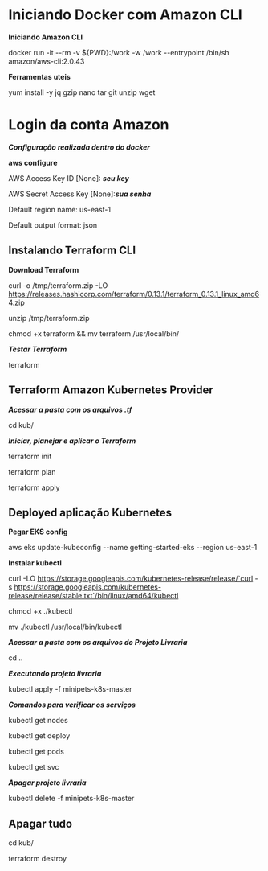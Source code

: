 # Iniciando Docker com Amazon CLI

 **Iniciando Amazon CLI**

  docker run -it --rm -v ${PWD}:/work -w /work --entrypoint /bin/sh amazon/aws-cli:2.0.43

   **Ferramentas uteis** 

 yum install -y jq gzip nano tar git unzip wget


# Login da conta Amazon
***Configuração realizada dentro do docker***

**aws configure**

AWS Access Key ID [None]: ***seu key***

AWS Secret Access Key [None]:***sua senha***

Default region name: us-east-1

Default output format: json


## Instalando Terraform CLI

**Download Terraform** 

curl -o /tmp/terraform.zip -LO https://releases.hashicorp.com/terraform/0.13.1/terraform_0.13.1_linux_amd64.zip

unzip /tmp/terraform.zip

chmod +x terraform && mv terraform /usr/local/bin/


***Testar Terraform***

terraform

## Terraform Amazon Kubernetes Provider

***Acessar a pasta com os arquivos .tf***

cd kub/

***Iniciar, planejar e aplicar o Terraform***

terraform init

terraform plan

terraform apply


## Deployed aplicação Kubernetes


**Pegar EKS config** 

aws eks update-kubeconfig --name getting-started-eks --region us-east-1

**Instalar kubectl** 

curl -LO https://storage.googleapis.com/kubernetes-release/release/`curl -s https://storage.googleapis.com/kubernetes-release/release/stable.txt`/bin/linux/amd64/kubectl


chmod +x ./kubectl


mv ./kubectl /usr/local/bin/kubectl


***Acessar a pasta com os arquivos do Projeto Livraria***

cd ..

***Executando projeto livraria***

kubectl apply -f minipets-k8s-master

***Comandos para verificar os serviços***

kubectl get nodes

kubectl get deploy

kubectl get pods

kubectl get svc


***Apagar projeto livraria***

kubectl delete -f minipets-k8s-master

## Apagar tudo
cd kub/

terraform destroy
 
